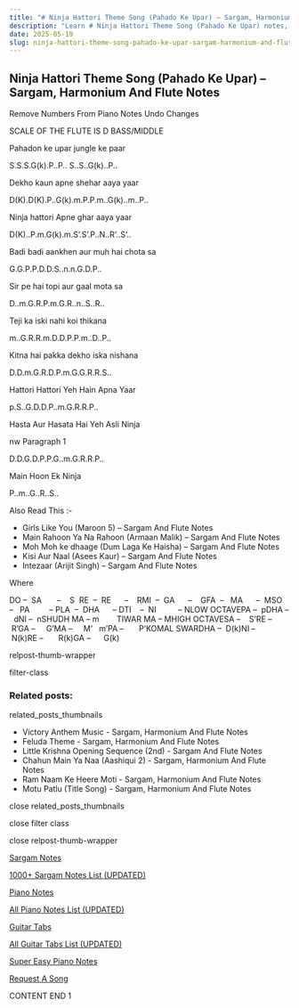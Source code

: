 ```yaml
---
title: "# Ninja Hattori Theme Song (Pahado Ke Upar) – Sargam, Harmonium And Flute Notes"
description: "Learn # Ninja Hattori Theme Song (Pahado Ke Upar) notes, sargam, harmonium notations and flute notes. Easy step-by-step tutorial for beginners."
date: 2025-05-19
slug: ninja-hattori-theme-song-pahado-ke-upar-sargam-harmonium-and-flute-notes
---
```


## Ninja Hattori Theme Song (Pahado Ke Upar) – Sargam, Harmonium And Flute Notes

Remove Numbers From Piano Notes
Undo Changes

SCALE OF THE FLUTE IS D BASS/MIDDLE

Pahadon ke upar jungle ke paar

S.S.S.G(k).P..P.. S..S..G(k)..P..

Dekho kaun apne shehar aaya yaar

D(K).D(K).P..G(k).m.P.P.m..G(k)..m..P..

Ninja hattori Apne ghar aaya yaar

D(K)..P.m.G(k).m.S’.S’.P..N..R’..S’..

Badi badi aankhen aur muh hai chota sa

G.G.P.P.D.D.S..n.n.G.D.P..

Sir pe hai topi aur gaal mota sa

D..m.G.R.P.m.G.R..n..S..R..

Teji ka iski nahi koi thikana

m..G.R.R.m.D.D.P.P.m..D..P..

Kitna hai pakka dekho iska nishana

D.D.m.G.R.D.P.m.G.G.R.R.S..

Hattori Hattori Yeh Hain Apna Yaar

p.S..G.D.D.P..m.G.R.R.P..

Hasta Aur Hasata Hai Yeh Asli Ninja

nw Paragraph 1

D.D.G.D.P.P.G..m.G.R.R.P..

Main Hoon Ek Ninja

P..m..G..R..S..

Also Read This :-

* Girls Like You (Maroon 5) – Sargam And Flute Notes
* Main Rahoon Ya Na Rahoon (Armaan Malik) – Sargam And Flute Notes
* Moh Moh ke dhaage (Dum Laga Ke Haisha) – Sargam And Flute Notes
* Kisi Aur Naal (Asees Kaur) – Sargam And Flute Notes
* Intezaar (Arijit Singh) – Sargam And Flute Notes

Where

DO –  SA       –    S  RE  –  RE      –    RMI  –  GA      –    GFA  –   MA      –  MSO  –   PA         – PLA  –  DHA      – DTI    –  NI          – NLOW OCTAVEPA –  pDHA –  dNI –  nSHUDH MA – m        TIWAR MA – MHIGH OCTAVESA –    S’RE –     R’GA –     G’MA –     M’   m’PA –       P’KOMAL SWARDHA –  D(k)NI –       N(k)RE –       R(k)GA –      G(k)

relpost-thumb-wrapper

filter-class

### Related posts:

related_posts_thumbnails

* Victory Anthem Music - Sargam, Harmonium And Flute Notes
* Feluda Theme - Sargam, Harmonium And Flute Notes
* Little Krishna Opening Sequence (2nd) - Sargam And Flute Notes
* Chahun Main Ya Naa (Aashiqui 2) - Sargam, Harmonium And Flute Notes
* Ram Naam Ke Heere Moti - Sargam, Harmonium And Flute Notes
* Motu Patlu (Title Song) - Sargam, Harmonium And Flute Notes

close related_posts_thumbnails

close filter class

close relpost-thumb-wrapper

[Sargam Notes](https://www.notationsworld.com/sargam-notes.html)

[1000+ Sargam Notes List (UPDATED)](https://www.notationsworld.com/all-songs-list-sargam-notes.html)

[Piano Notes](https://www.notationsworld.com/piano-notes.html)

[All Piano Notes List (UPDATED)](https://www.notationsworld.com/all-songs-list-piano-notes.html)

[Guitar Tabs](https://www.notationsworld.com/guitar-tabs.html)

[All Guitar Tabs List (UPDATED)](https://www.notationsworld.com/all-songs-list-guitar-tabs.html)

[Super Easy Piano Notes](https://studywall.in/)

[Request A Song](https://www.notationsworld.com/request-a-song.html)

CONTENT END 1

